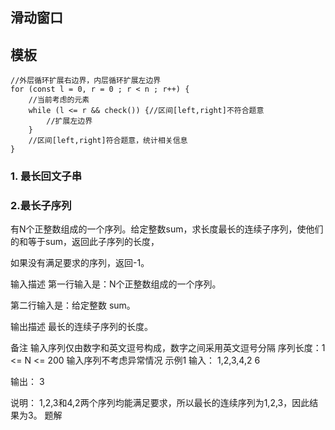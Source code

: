 ## 滑动窗口


## 模板

```JS
//外层循环扩展右边界，内层循环扩展左边界
for (const l = 0, r = 0 ; r < n ; r++) {
	//当前考虑的元素
	while (l <= r && check()) {//区间[left,right]不符合题意
        //扩展左边界
    }
    //区间[left,right]符合题意，统计相关信息
}
```

### 1. 最长回文子串


### 2.最长子序列


有N个正整数组成的一个序列。给定整数sum，求长度最长的连续子序列，使他们的和等于sum，返回此子序列的长度，

如果没有满足要求的序列，返回-1。

输入描述
第一行输入是：N个正整数组成的一个序列。

第二行输入是：给定整数 sum。

输出描述
最长的连续子序列的长度。

备注
输入序列仅由数字和英文逗号构成，数字之间采用英文逗号分隔
序列长度：1 <= N <= 200
输入序列不考虑异常情况
示例1
输入：
1,2,3,4,2
6

输出：
3

说明：
1,2,3和4,2两个序列均能满足要求，所以最长的连续序列为1,2,3，因此结果为3。
题解

